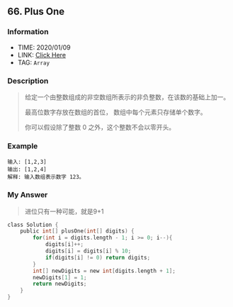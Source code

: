 ## 66. Plus One

### Information

* TIME: 2020/01/09
* LINK: [Click Here](https://leetcode-cn.com/problems/plus-one/)
* TAG: `Array`

### Description

> 给定一个由整数组成的非空数组所表示的非负整数，在该数的基础上加一。
>
> 最高位数字存放在数组的首位， 数组中每个元素只存储单个数字。
>
> 你可以假设除了整数 0 之外，这个整数不会以零开头。
>

### Example

```text
输入: [1,2,3]
输出: [1,2,4]
解释: 输入数组表示数字 123。
```

### My Answer

> 进位只有一种可能，就是9+1

```c
class Solution {
    public int[] plusOne(int[] digits) {
        for(int i = digits.length - 1; i >= 0; i--){
            digits[i]++;
            digits[i] = digits[i] % 10;
            if(digits[i] != 0) return digits;
        }
        int[] newDigits = new int[digits.length + 1];
        newDigits[1] = 1;
        return newDigits;
    }
}
```

